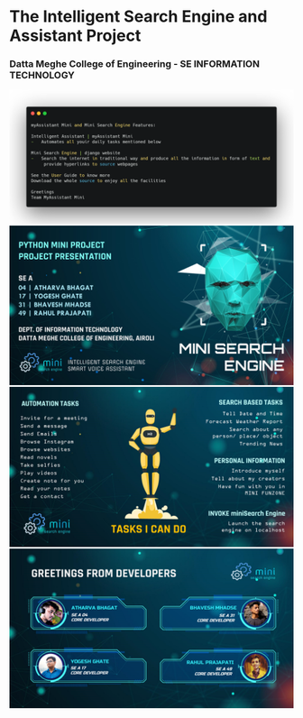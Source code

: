 # The Intelligent Search Engine and Assistant Project
### Datta Meghe College of Engineering - SE INFORMATION TECHNOLOGY
![](src/readme.png)
![](src/ppt1.png)
![](src/ppt2.png)
![](src/ppt3.png)
